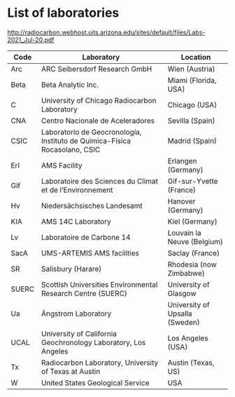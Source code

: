 # List of laboratories

http://radiocarbon.webhost.uits.arizona.edu/sites/default/files/Labs-2021_Jul-20.pdf

| Code | Laboratory                               | Location                       |
| ---- | ---------------------------------------- | ------------------------------ |
| Arc  | ARC Seibersdorf Research GmbH            | Wien (Austria)                 |
| Beta | Beta Analytic Inc.                       | Miami (Florida, USA)           |
| C    | University of Chicago Radiocarbon Laboratory | Chicago (USA)              |
| CNA  | Centro Nacionale de Aceleradores         | Sevilla (Spain)                |
| CSIC | Laboratorio de Geocronología, Instituto de Química-Física Rocasolano, CSIC | Madrid (Spain) |
| Erl  | AMS Facility                             | Erlangen (Germany)             |
| Gif  | Laboratoire des Sciences du Climat et de l’Environnement | Gif-sur-Yvette (France) |
| Hv   | Niedersächsisches Landesamt              | Hanover (Germany)              |
| KIA  | AMS 14C Laboratory                       | Kiel (Germany)                 |
| Lv   | Laboratoire de Carbone 14                | Louvain la Neuve (Belgium)     |
| SacA | UMS-ARTEMIS AMS facilities               | Saclay (France)                |
| SR   | Salisbury (Harare)                       | Rhodesia (now Zimbabwe)        |
| SUERC | Scottish Universities Environmental Research Centre (SUERC) | University of Glasgow |
| Ua   | Ángstrom Laboratory                      | University of Upsalla (Sweden) |
| UCAL | University of California Geochronology Laboratory, Los Angeles | Los Angeles (USA) |
| Tx   | Radiocarbon Laboratory, University of Texas at Austin | Austin (Texas, US) |
| W    |United States Geological Service          | USA                            |
